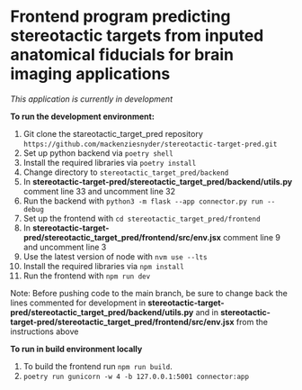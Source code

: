# Frontend program predicting stereotactic targets from inputed anatomical fiducials for brain imaging applications

*This application is currently in development*

**To run the development environment:**

1. Git clone the stareotactic_target_pred repository `https://github.com/mackenziesnyder/stereotactic-target-pred.git`
2. Set up python backend via `poetry shell`
3. Install the required libraries via `poetry install`
4. Change directory to `stereotactic_target_pred/backend`
5. In **stereotactic-target-pred/stereotactic_target_pred/backend/utils.py** comment line 33 and uncomment line 32
6. Run the backend with `python3 -m flask --app connector.py run --debug`
7. Set up the frontend with `cd stereotactic_target_pred/frontend`
8. In **stereotactic-target-pred/stereotactic_target_pred/frontend/src/env.jsx** comment line 9 and uncomment line 3
6. Use the latest version of node with `nvm use --lts`
7. Install the required libraries via `npm install`
8. Run the frontend with `npm run dev`

Note: Before pushing code to the main branch, be sure to change back the lines commented for development in **stereotactic-target-pred/stereotactic_target_pred/backend/utils.py** and in **stereotactic-target-pred/stereotactic_target_pred/frontend/src/env.jsx** from the instructions above

**To run in build environment locally**
1. To build the frontend run `npm run build`.
2. `poetry run gunicorn -w 4 -b 127.0.0.1:5001 connector:app`
